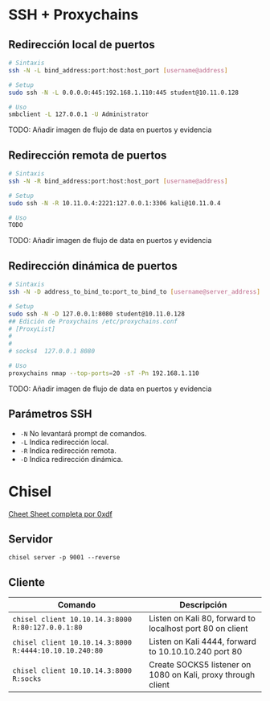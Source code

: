 # SSH + Proxychains

## Redirección local de puertos

```bash
# Sintaxis
ssh -N -L bind_address:port:host:host_port [username@address]

# Setup
sudo ssh -N -L 0.0.0.0:445:192.168.1.110:445 student@10.11.0.128

# Uso
smbclient -L 127.0.0.1 -U Administrator
```

TODO: Añadir imagen de flujo de data en puertos y evidencia

## Redirección remota de puertos

```bash
# Sintaxis
ssh -N -R bind_address:port:host:host_port [username@address]

# Setup
sudo ssh -N -R 10.11.0.4:2221:127.0.0.1:3306 kali@10.11.0.4

# Uso
TODO
```

TODO: Añadir imagen de flujo de data en puertos y evidencia

## Redirección dinámica de puertos

```bash
# Sintaxis
ssh -N -D address_to_bind_to:port_to_bind_to [username@server_address]

# Setup
sudo ssh -N -D 127.0.0.1:8080 student@10.11.0.128
## Edición de Proxychains /etc/proxychains.conf
# [ProxyList]
#
#
# socks4  127.0.0.1 8080

# Uso
proxychains nmap --top-ports=20 -sT -Pn 192.168.1.110
```

TODO: Añadir imagen de flujo de data en puertos y evidencia

## Parámetros SSH

- `-N` No levantará prompt de comandos.
- `-L` Indica redirección local.
- `-R` Indica redirección remota.
- `-D` Indica redirección dinámica.

# Chisel

[Cheet Sheet completa por 0xdf](https://0xdf.gitlab.io/2020/08/10/tunneling-with-chisel-and-ssf-update.html)

## Servidor

`chisel server -p 9001 --reverse`

## Cliente

| Comando | Descripción |
|---|---|
| `chisel client 10.10.14.3:8000 R:80:127.0.0.1:80` | Listen on Kali 80, forward to localhost port 80 on client |
| `chisel client 10.10.14.3:8000 R:4444:10.10.10.240:80` | Listen on Kali 4444, forward to 10.10.10.240 port 80 |
| `chisel client 10.10.14.3:8000 R:socks` | Create SOCKS5 listener on 1080 on Kali, proxy through client |